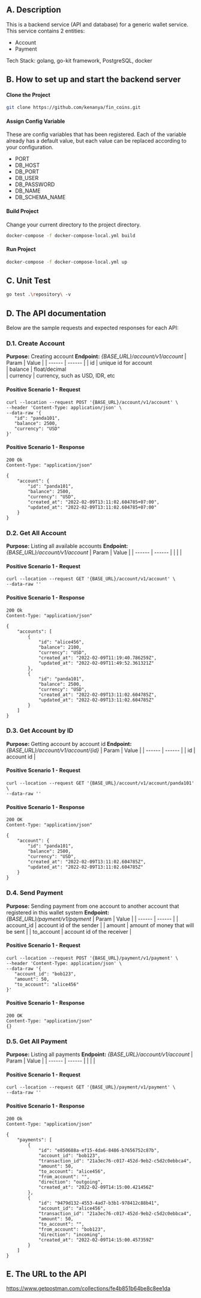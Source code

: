 ## A. Description
This is a backend service (API and database) for a generic wallet service. This service contains 2 entities:
- Account
- Payment

Tech Stack: golang, go-kit framework, PostgreSQL, docker

## B. How to set up and start the backend server
#### Clone the Project
```bash
git clone https://github.com/kenanya/fin_coins.git
```

#### Assign Config Variable
These are config variables that has been registered. Each of the variable already has a default value, but each value can be replaced according to your configuration. 
- PORT
- DB_HOST
- DB_PORT
- DB_USER
- DB_PASSWORD
- DB_NAME
- DB_SCHEMA_NAME

#### Build Project
Change your current directory to the project directory.
```bash
docker-compose -f docker-compose-local.yml build
```

#### Run Project
```bash
docker-compose -f docker-compose-local.yml up
```

## C. Unit Test
```bash
go test .\repository\ -v
```


## D. The API documentation
Below are the sample requests and expected responses for each API:

### D.1. Create Account
**Purpose:** Creating account
**Endpoint:** *{BASE_URL}/account/v1/account*
| Param | Value |
| ------ | ------ |
| id | unique id for account  
| balance | float/decimal  
| currency | currency, such as USD, IDR, etc  

#### Positive Scenario 1 - Request
```
curl --location --request POST '{BASE_URL}/account/v1/account' \
--header 'Content-Type: application/json' \
--data-raw '{
   "id": "panda101",
   "balance": 2500,
   "currency": "USD"
}'
```

#### Positive Scenario 1 - Response
```
200 Ok
Content-Type: "application/json"

{
    "account": {
        "id": "panda101",
        "balance": 2500,
        "currency": "USD",
        "created_at": "2022-02-09T13:11:02.604785+07:00",
        "updated_at": "2022-02-09T13:11:02.604785+07:00"
    }
}
```

### D.2. Get All Account
**Purpose:** Listing all available accounts
**Endpoint:** *{BASE_URL}/account/v1/account*
| Param | Value |
| ------ | ------ |
|  |  |

#### Positive Scenario 1 - Request
```
curl --location --request GET '{BASE_URL}/account/v1/account' \
--data-raw ''
```

#### Positive Scenario 1 - Response
```
200 Ok
Content-Type: "application/json"

{
    "accounts": [
        {
            "id": "alice456",
            "balance": 2100,
            "currency": "USD",
            "created_at": "2022-02-09T11:19:40.786259Z",
            "updated_at": "2022-02-09T11:49:52.361321Z"
        },
        {
            "id": "panda101",
            "balance": 2500,
            "currency": "USD",
            "created_at": "2022-02-09T13:11:02.604785Z",
            "updated_at": "2022-02-09T13:11:02.604785Z"
        }
    ]
}
```

### D.3. Get Account by ID
**Purpose:** Getting account by account id
**Endpoint:** *{BASE_URL}/account/v1/account/{id}*
| Param | Value |
| ------ | ------ |
| id | account id  |

#### Positive Scenario 1 - Request
```
curl --location --request GET '{BASE_URL}/account/v1/account/panda101' \
--data-raw ''
```

#### Positive Scenario 1 - Response
```
200 OK
Content-Type: "application/json"

{
    "account": {
        "id": "panda101",
        "balance": 2500,
        "currency": "USD",
        "created_at": "2022-02-09T13:11:02.604785Z",
        "updated_at": "2022-02-09T13:11:02.604785Z"
    }
}
```

### D.4. Send Payment
**Purpose:** Sending payment from one account to another account that registered in this wallet system
**Endpoint:** *{BASE_URL}/payment/v1/payment*
| Param | Value |
| ------ | ------ |
| account_id | account id of the sender  |
| amount | amount of money that will be sent  |
| to_account | account id of the receiver  |

#### Positive Scenario 1 - Request
```
curl --location --request POST '{BASE_URL}/payment/v1/payment' \
--header 'Content-Type: application/json' \
--data-raw '{
   "account_id": "bob123",
   "amount": 50,
   "to_account": "alice456"
}'
```

#### Positive Scenario 1 - Response
```
200 OK
Content-Type: "application/json"
{}
```

### D.5. Get All Payment
**Purpose:** Listing all payments
**Endpoint:** *{BASE_URL}/account/v1/account*
| Param | Value |
| ------ | ------ |
|  |  |

#### Positive Scenario 1 - Request
```
curl --location --request GET '{BASE_URL}/payment/v1/payment' \
--data-raw ''
```

#### Positive Scenario 1 - Response
```
200 Ok
Content-Type: "application/json"

{
    "payments": [
        {
            "id": "e850688a-ef15-4da6-8486-b7656752c87b",
            "account_id": "bob123",
            "transaction_id": "21a3ec76-c017-452d-9eb2-c5d2c0ebbca4",
            "amount": 50,
            "to_account": "alice456",
            "from_account": "",
            "direction": "outgoing",
            "created_at": "2022-02-09T14:15:00.421456Z"
        },
        {
            "id": "9479d132-4553-4ad7-b3b1-978412c88b41",
            "account_id": "alice456",
            "transaction_id": "21a3ec76-c017-452d-9eb2-c5d2c0ebbca4",
            "amount": 50,
            "to_account": "",
            "from_account": "bob123",
            "direction": "incoming",
            "created_at": "2022-02-09T14:15:00.457359Z"
        }
    ]
}
```


## E. The URL to the API
https://www.getpostman.com/collections/fe4b851b64be8c8ee1da


